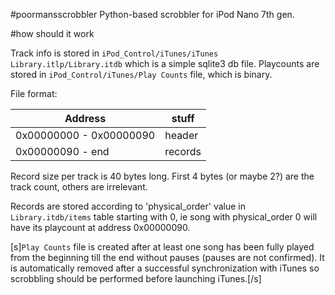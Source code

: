 #poormansscrobbler
Python-based scrobbler for iPod Nano 7th gen.

#how should it work

Track info is stored in `iPod_Control/iTunes/iTunes Library.itlp/Library.itdb` which is a simple sqlite3 db file. Playcounts are stored in `iPod_Control/iTunes/Play Counts` file, which is binary.

File format:

| Address | stuff |
| --- | --- |
| 0x00000000 - 0x00000090 | header |
| 0x00000090 - end | records |

Record size per track is 40 bytes long. First 4 bytes (or maybe 2?) are the track count, others are irrelevant.

Records are stored according to 'physical_order' value in `Library.itdb/items` table starting with 0, ie song with physical_order 0 will have its playcount at address 0x00000090.

[s]`Play Counts` file is created after at least one song has been fully played from the beginning till the end without pauses (pauses are not confirmed). It is automatically removed after a successful synchronization with iTunes so scrobbling should be performed before launching iTunes.[/s]